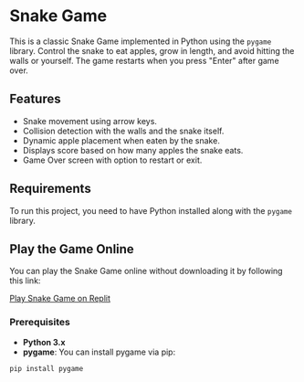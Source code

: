 # Snake Game

This is a classic Snake Game implemented in Python using the `pygame` library. Control the snake to eat apples, grow in length, and avoid hitting the walls or yourself. The game restarts when you press "Enter" after game over.

## Features
- Snake movement using arrow keys.
- Collision detection with the walls and the snake itself.
- Dynamic apple placement when eaten by the snake.
- Displays score based on how many apples the snake eats.
- Game Over screen with option to restart or exit.

## Requirements
To run this project, you need to have Python installed along with the `pygame` library.

## Play the Game Online

You can play the Snake Game online without downloading it by following this link:

[Play Snake Game on Replit](https://replit.com/@yourusername/snake-game)


### Prerequisites

- **Python 3.x**
- **pygame**: You can install pygame via pip:
  
```bash
pip install pygame
